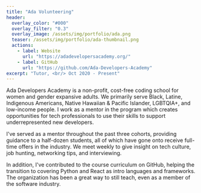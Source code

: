 ```yaml
---
title: "Ada Volunteering"
header:
  overlay_color: "#000"
  overlay_filter: "0.3"
  overlay_image: /assets/img/portfolio/ada.png
  teaser: /assets/img/portfolio/ada-thumbnail.png
  actions:
    - label: Website
      url: "https://adadevelopersacademy.org/"
    - label: GitHub
      url: "https://github.com/Ada-Developers-Academy"
excerpt: "Tutor, <br/> Oct 2020 - Present"
---
```


Ada Developers Academy is a non-profit, cost-free coding school for women and
gender expansive adults. We primarily serve Black, Latine, Indigenous Americans,
Native Hawaiian & Pacific Islander, LGBTQIA+, and low-income people. I work as
a mentor in the program which creates opportunities for tech professionals to
use their skills to support underrepresented new developers.

I've served as a mentor throughout the past three cohorts, providing guidance to
a half-dozen students, all of which have gone onto receive full-time offers in
the industry. We meet weekly to give insight on tech culture, job hunting,
networking tips, and interviewing.

In addition, I've contributed to the course curriculum on GitHub, helping
the transition to covering Python and React as intro languages and frameworks.
The organization has been a great way to still teach, even as a member of the
software industry.
